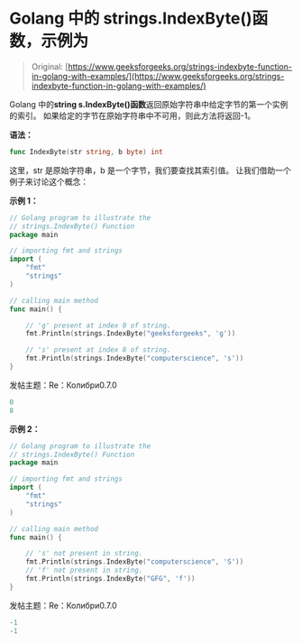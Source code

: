 # Golang 中的 strings.IndexByte()函数，示例为

> Original: [https://www.geeksforgeeks.org/strings-indexbyte-function-in-golang-with-examples/](https://www.geeksforgeeks.org/strings-indexbyte-function-in-golang-with-examples/)

Golang 中的**string s.IndexByte()函数**返回原始字符串中给定字节的第一个实例的索引。 如果给定的字节在原始字符串中不可用，则此方法将返回-1。

**语法：**

```go
func IndexByte(str string, b byte) int

```

这里，str 是原始字符串，b 是一个字节，我们要查找其索引值。 让我们借助一个例子来讨论这个概念：

**示例 1：**

```go
// Golang program to illustrate the
// strings.IndexByte() Function
package main

// importing fmt and strings
import (
    "fmt"
    "strings"
)

// calling main method
func main() {

    // 'g' present at index 0 of string.
    fmt.Println(strings.IndexByte("geeksforgeeks", 'g'))

    // 's' present at index 8 of string.
    fmt.Println(strings.IndexByte("computerscience", 's'))
}
```

发帖主题：Re：Колибри0.7.0

```go
0
8

```

**示例 2：**

```go
// Golang program to illustrate the
// strings.IndexByte() Function
package main

// importing fmt and strings
import (
    "fmt"
    "strings"
)

// calling main method
func main() {

    // 's' not present in string.
    fmt.Println(strings.IndexByte("computerscience", 'S'))
    // 'f' not present in string.
    fmt.Println(strings.IndexByte("GFG", 'f'))
}
```

发帖主题：Re：Колибри0.7.0

```go
-1
-1

```